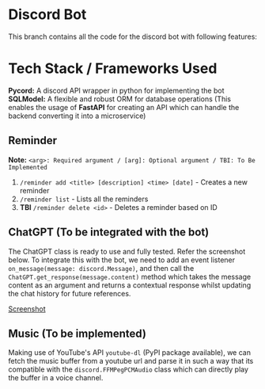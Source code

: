 # Discord Bot 
This branch contains all the code for the discord bot with following features: 

# Tech Stack / Frameworks Used
**Pycord:** A discord API wrapper in python for implementing the bot <br>
**SQLModel:** A flexible and robust ORM for database operations
(This enables the usage of **FastAPI** for creating an API which can handle the backend converting it into a microservice)

## Reminder
**Note:** `<arg>: Required argument / [arg]: Optional argument / TBI: To Be Implemented` <br>
1. `/reminder add <title> [description] <time> [date]` - Creates a new reminder
2. `/reminder list` - Lists all the reminders
3. **TBI** `/reminder delete <id>` - Deletes a reminder based on ID

## ChatGPT (To be integrated with the bot)
The ChatGPT class is ready to use and fully tested. Refer the screenshot below. To integrate this with the bot, we need to add an event listener `on_message(message: discord.Message)`, and then call the `ChatGPT.get_response(message.content)` method which takes the message content as an argument and returns a contextual response whilst updating the chat history for future references.

[Screenshot](./assets/screenshot.png)

## Music (To be implemented)
Making use of YouTube's API `youtube-dl` (PyPI package available), we can fetch the music buffer from a youtube url and parse it in such a way that its compatible with the `discord.FFMPegPCMAudio` class which can directly play the buffer in a voice channel.